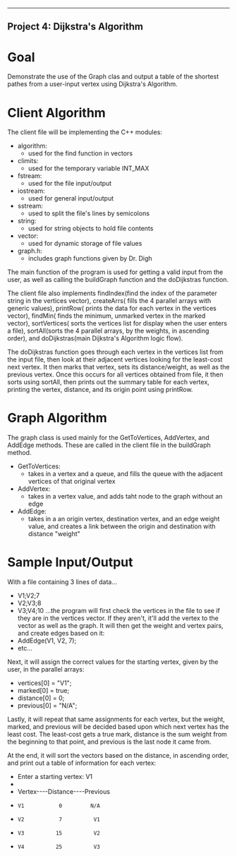 -------------------------------
Project 4: Dijkstra's Algorithm
-------------------------------

Goal
=============================================================================================================
Demonstrate the use of the Graph clas and output a table of the shortest pathes from 
a user-input vertex using Dijkstra's Algorithm.

Client Algorithm
=============================================================================================================
The client file will be implementing the C++ modules: 
* algorithm:
    * used for the find function in vectors
* climits:
    * used for the temporary variable INT_MAX
* fstream:
    * used for the file input/output
* iostream:
    * used for general input/output
* sstream:
    * used to split the file's lines by semicolons
* string:
    * used for string objects to hold file contents
* vector:
    * used for dynamic storage of file values
* graph.h:
    * includes graph functions given by Dr. Digh

The main function of the program is used for getting a 
valid input from the user, as well as calling the buildGraph
function and the doDijkstras function.

The client file also implements findIndex(find the index
of the parameter string in the vertices vector), createArrs(
fills the 4 parallel arrays with generic values), printRow(
prints the data for each vertex in the vertices vector), findMin(
finds the minimum, unmarked vertex in the marked vector), sortVertices(
sorts the vertices list for display when the user enters a file), 
sortAll(sorts the 4 parallel arrays, by the weights, in ascending order),
and doDijkstras(main Dijkstra's Algorithm logic flow).

The doDijkstras function goes through each vertex in the vertices list from the input file, 
then look at their adjacent vertices looking for the least-cost next vertex. It then 
marks that vertex, sets its distance/weight, as well as the previous vertex. Once this 
occurs for all vertices obtained from file, it then sorts using sortAll, then prints 
out the summary table for each vertex, printing the vertex, distance, and its origin point using printRow. 

Graph Algorithm
=============================================================================================================
The graph class is used mainly for the GetToVertices, AddVertex, and AddEdge methods.
These are called in the client file in the buildGraph method. 
* GetToVertices:
    * takes in a vertex and a queue, and fills the queue with the adjacent vertices of that original vertex
* AddVertex:
    * takes in a vertex value, and adds taht node to the graph without an edge
* AddEdge:
    * takes in a an origin vertex, destination vertex, and an edge weight value, and creates a link between the origin and destination with distance "weight"

Sample Input/Output
=============================================================================================================
With a file containing 3 lines of data...
* V1;V2;7
* V2;V3;8
* V3;V4;10
...the program will first check the vertices in the file to see if they are in the 
vertices vector. If they aren't, it'll add the vertex to the vector as well as the graph. 
It will then get the weight and vertex pairs, and create edges based on it:
* AddEdge(V1, V2, 7);
* etc...

Next, it will assign the correct values for the starting vertex, given by the user, 
in the parallel arrays:
* vertices[0] = "V1";
* marked[0] = true;
* distance[0] = 0;
* previous[0] = "N/A";

Lastly, it will repeat that same assignments for each vertex, but the weight, marked, and previous 
will be decided based upon which next vertex has the least cost. The least-cost gets a true 
mark, distance is the sum weight from the beginning to that point, and previous is the last node it came from. 

At the end, it will sort the vectors based on the distance, in ascending order, and print 
out a table of information for each vertex:
* Enter a starting vertex: V1
* 
* Vertex----Distance----Previous
*     V1           0         N/A
*     V2           7          V1
*     V3          15          V2
*     V4          25          V3